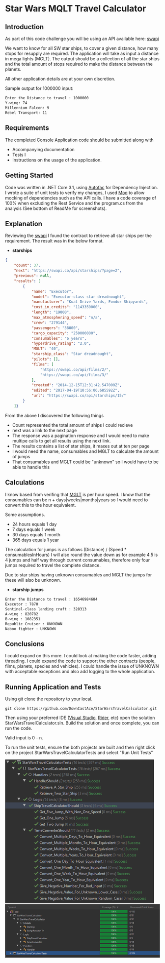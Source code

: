 # Star Wars MQLT Travel Calculator

## Introduction

As part of this code challenge you will be using an API available here: [swapi](https://swapi.co/)

We want to know for all SW star ships, to cover a given distance, how many stops for resupply are required.
The application will take as input a distance in mega lights (MGLT).
The output should be a collection of all the star ships and the total amount of stops required to make the distance between the planets.

All other application details are at your own discretion.

Sample output for 1000000 input:

```console
Enter the Distance to travel : 1000000
Y-wing: 74
Millennium Falcon: 9
Rebel Transport: 11
```

## Requirements

The completed Console Application code should be submitted along with

* Accompanying documentation
* Tests I
* Instructions on the usage of the application.

## Getting Started

Code was written in .NET Core 3.1, using [Autofac](https://github.com/autofac/Autofac) for Dependency Injection.
I wrote a suite of unit tests to verify my changes, I used [Moq](https://github.com/moq/moq) to allow mocking of dependencies such as the API calls.
I have a code coverage of 100% when excluding the Rest Service and the program.cs from the analysis (See bottom of ReadMe for screenshots).

## Explanation

Reviewing the [swapi](https://swapi.co/) I found the contract to retrieve all star ships per the requirement. The result was in the below format.

* **starships**
```json
{
	"count": 37,
	"next": "https://swapi.co/api/starships/?page=2",
	"previous": null,
	"results": [
		{
			"name": "Executor",
			"model": "Executor-class star dreadnought",
			"manufacturer": "Kuat Drive Yards, Fondor Shipyards",
			"cost_in_credits": "1143350000",
			"length": "19000",
			"max_atmosphering_speed": "n/a",
			"crew": "279144",
			"passengers": "38000",
			"cargo_capacity": "250000000",
			"consumables": "6 years",
			"hyperdrive_rating": "2.0",
			"MGLT": "40",
			"starship_class": "Star dreadnought",
			"pilots": [],
			"films": [
				"https://swapi.co/api/films/2/",
				"https://swapi.co/api/films/3/"
			],
			"created": "2014-12-15T12:31:42.547000Z",
			"edited": "2017-04-19T10:56:06.685592Z",
			"url": "https://swapi.co/api/starships/15/"
		}
	]}
```

From the above I discovered the following things
* Count represented the total amount of ships I could recieve
* next was a link to the next page
* The response was a pagination response and I would need to make multipe calls to get all results using the next link.
* The results contains a list of star ships, it maxes out at ten per page
* I would need the name, consumables and MGLT to calculate the amount of jumps
* That consumables and MGLT could be "unknown" so I would have to be able to handle this

## Calculations

I know based from verifing that [MGLT](https://starwars.fandom.com/wiki/Megalight) is per hour speed.
I know that the consumables can be n + days|weeks|months|years so I would need to convert this to the hour equivalent.

Some assumptions.

* 24 hours equals 1 day
* 7 days equals 1 week
* 30 days equals 1 month
* 365 days equals 1 year

The calculation for jumps is as follows (Distance) / (Speed * consumablesInHours)
I will also round the value down as for example 4.5 is 4 jumps and half way through current consumables, therefore only four jumps required to travel the complete distance.

Due to star ships having unknown consumables and MGLT the jumps for these will also be unknown.

* **starship jumps**
```console
Enter the Distance to travel : 16546984684
Executor : 7870
Sentinel-class landing craft : 328313
A-wing : 820782
B-wing : 1082351
Republic Cruiser : UNKNOWN
Naboo fighter : UNKNOWN
```

## Conclusions

I could expand on this more. I could look at making the code faster, adding threading. I could expand the code to support the other contracts (people, films, planets, species and vehicles).
I could handle the issue of UNKNOWN with acceptable exceptions and also add logging to the whole application.

## Running Application and Tests
Using git clone the repository to your local.

```console
git clone https://github.com/DownCastAce/StarWarsTravelCalculator.git
```

Then using your preferred IDE ([Visual Studio](https://visualstudio.microsoft.com/), [Rider](https://www.jetbrains.com/rider/), etc) open the solution StarWarsTravelCalculator.sln.
Build the solution and once complete, you can run the code.

Valid input is 0 - n.

To run the unit tests, ensure the both projects are built and then right click on the project StarWarsTravelCalculatorTests and select "Run Unit Tests"

![Components](./CompletedTests.PNG) ![Components](./CodeCoverage.PNG)
